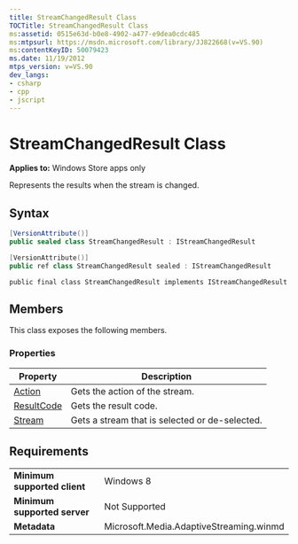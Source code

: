 ```yaml
---
title: StreamChangedResult Class
TOCTitle: StreamChangedResult Class
ms:assetid: 0515e63d-b0e8-4902-a477-e9dea0cdc485
ms:mtpsurl: https://msdn.microsoft.com/library/JJ822668(v=VS.90)
ms:contentKeyID: 50079423
ms.date: 11/19/2012
mtps_version: v=VS.90
dev_langs:
- csharp
- cpp
- jscript
---
```


# StreamChangedResult Class

**Applies to:** Windows Store apps only

Represents the results when the stream is changed.

## Syntax

```csharp
[VersionAttribute()]
public sealed class StreamChangedResult : IStreamChangedResult
```

```cpp
[VersionAttribute()]
public ref class StreamChangedResult sealed : IStreamChangedResult
```

```jscript
public final class StreamChangedResult implements IStreamChangedResult
```

## Members

This class exposes the following members.

### Properties

|Property|Description|
|--- |--- |
|[Action](streamchangedresult-action-property.md)|Gets the action of the stream.|
|[ResultCode](streamchangedresult-resultcode-property.md)|Gets the result code.|
|[Stream](streamchangedresult-stream-property.md)|Gets a stream that is selected or de-selected.|

## Requirements

|||
|--- |--- |
|**Minimum supported client**|Windows 8|
|**Minimum supported server**|Not Supported|
|**Metadata**|Microsoft.Media.AdaptiveStreaming.winmd|
